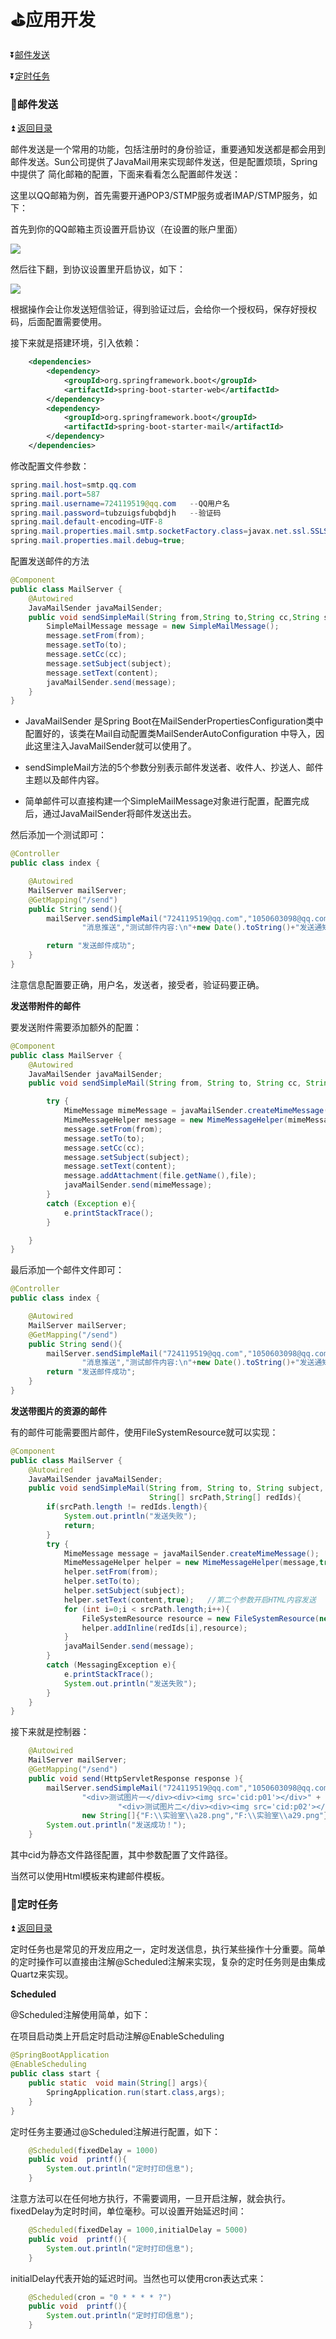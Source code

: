 # :golf:应用开发  #

<b id="t"></b>

:arrow_double_down:[邮件发送](#a1)

:arrow_double_down:[定时任务](#a2)

<b id="a1"></b>

### :bowling:邮件发送 ###

:arrow_double_up: [返回目录](#t)

邮件发送是一个常用的功能，包括注册时的身份验证，重要通知发送都是都会用到邮件发送。Sun公司提供了JavaMail用来实现邮件发送，但是配置烦琐，Spring中提供了
简化邮箱的配置，下面来看看怎么配置邮件发送：

这里以QQ邮箱为例，首先需要开通POP3/STMP服务或者IMAP/STMP服务，如下：

首先到你的QQ邮箱主页设置开启协议（在设置的账户里面）

![](https://github.com/Lumnca/Spring-Boot/blob/master/img/a31.png)

然后往下翻，到协议设置里开启协议，如下：

![](https://github.com/Lumnca/Spring-Boot/blob/master/img/a32.png)


根据操作会让你发送短信验证，得到验证过后，会给你一个授权码，保存好授权码，后面配置需要使用。

接下来就是搭建环境，引入依赖：

```xml
    <dependencies>
        <dependency>
            <groupId>org.springframework.boot</groupId>
            <artifactId>spring-boot-starter-web</artifactId>
        </dependency>
        <dependency>
            <groupId>org.springframework.boot</groupId>
            <artifactId>spring-boot-starter-mail</artifactId>
        </dependency>
    </dependencies>
```

修改配置文件参数：

```java
spring.mail.host=smtp.qq.com
spring.mail.port=587
spring.mail.username=724119519@qq.com   --QQ用户名
spring.mail.password=tubzuigsfubqbdjh   --验证码
spring.mail.default-encoding=UTF-8
spring.mail.properties.mail.smtp.socketFactory.class=javax.net.ssl.SSLSocketFactory
spring.mail.properties.mail.debug=true;
```

配置发送邮件的方法

```java
@Component
public class MailServer {
    @Autowired
    JavaMailSender javaMailSender;
    public void sendSimpleMail(String from,String to,String cc,String subject,String content){
        SimpleMailMessage message = new SimpleMailMessage();
        message.setFrom(from);
        message.setTo(to);
        message.setCc(cc);
        message.setSubject(subject);
        message.setText(content);
        javaMailSender.send(message);
    }
}
```

* JavaMailSender 是Spring Boot在MailSenderPropertiesConfiguration类中配置好的，该类在Mail自动配置类MailSenderAutoConfiguration 中导入，因此这里注入JavaMailSender就可以使用了。

* sendSimpleMail方法的5个参数分别表示邮件发送者、收件人、抄送人、邮件主题以及邮件内容。

* 简单邮件可以直接构建一个SimpleMailMessage对象进行配置，配置完成后，通过JavaMailSender将邮件发送出去。

然后添加一个测试即可：

```java
@Controller
public class index {

    @Autowired
    MailServer mailServer;
    @GetMapping("/send")
    public String send(){
        mailServer.sendSimpleMail("724119519@qq.com","1050603098@qq.com","724119519@qq.com",
                "消息推送","测试邮件内容:\n"+new Date().toString()+"发送通知，系统消息。");

        return "发送邮件成功";
    }
}
```

注意信息配置要正确，用户名，发送者，接受者，验证码要正确。

**发送带附件的邮件**

要发送附件需要添加额外的配置：

```java
@Component
public class MailServer {
    @Autowired
    JavaMailSender javaMailSender;
    public void sendSimpleMail(String from, String to, String cc, String subject, String content, File file){

        try {
            MimeMessage mimeMessage = javaMailSender.createMimeMessage();
            MimeMessageHelper message = new MimeMessageHelper(mimeMessage,true);
            message.setFrom(from);
            message.setTo(to);
            message.setCc(cc);
            message.setSubject(subject);
            message.setText(content);
            message.addAttachment(file.getName(),file);
            javaMailSender.send(mimeMessage);
        }
        catch (Exception e){
            e.printStackTrace();
        }

    }
}
```

最后添加一个邮件文件即可：

```java
@Controller
public class index {

    @Autowired
    MailServer mailServer;
    @GetMapping("/send")
    public String send(){
        mailServer.sendSimpleMail("724119519@qq.com","1050603098@qq.com","724119519@qq.com",
                "消息推送","测试邮件内容:\n"+new Date().toString()+"发送通知，系统消息。",new File("F:\\实验室\\a30.png"));
        return "发送邮件成功";
    }
}
```

**发送带图片的资源的邮件**

有的邮件可能需要图片邮件，使用FileSystemResource就可以实现：

```java
@Component
public class MailServer {
    @Autowired
    JavaMailSender javaMailSender;
    public void sendSimpleMail(String from, String to, String subject, String content,
                               String[] srcPath,String[] redIds){
        if(srcPath.length != redIds.length){
            System.out.println("发送失败");
            return;
        }
        try {
            MimeMessage message = javaMailSender.createMimeMessage();
            MimeMessageHelper helper = new MimeMessageHelper(message,true);
            helper.setFrom(from);
            helper.setTo(to);
            helper.setSubject(subject);
            helper.setText(content,true);   //第二个参数开启HTML内容发送
            for (int i=0;i < srcPath.length;i++){
                FileSystemResource resource = new FileSystemResource(new File(srcPath[i]));
                helper.addInline(redIds[i],resource);
            }
            javaMailSender.send(message);
        }
        catch (MessagingException e){
            e.printStackTrace();
            System.out.println("发送失败");
        }
    }
}
```

接下来就是控制器：

```java
    @Autowired
    MailServer mailServer;
    @GetMapping("/send")
    public void send(HttpServletResponse response ){
        mailServer.sendSimpleMail("724119519@qq.com","1050603098@qq.com","测试邮件带图片发送",
                "<div>测试图片一</div><div><img src='cid:p01'></div>" +
                        "<div>测试图片二</div><div><img src='cid:p02'></div>",
                new String[]{"F:\\实验室\\a28.png","F:\\实验室\\a29.png"},new String[]{"p01","p02"});
        System.out.println("发送成功！");
    }
```

其中cid为静态文件路径配置，其中参数配置了文件路径。

当然可以使用Html模板来构建邮件模板。

<b id="a2"></b>

### :bowling:定时任务 ###

:arrow_double_up: [返回目录](#t)

定时任务也是常见的开发应用之一，定时发送信息，执行某些操作十分重要。简单的定时操作可以直接由注解@Scheduled注解来实现，复杂的定时任务则是由集成Quartz来实现。

**Scheduled**

@Scheduled注解使用简单，如下：

在项目启动类上开启定时启动注解@EnableScheduling

```java
@SpringBootApplication
@EnableScheduling
public class start {
    public static  void main(String[] args){
        SpringApplication.run(start.class,args);
    }
}
```


定时任务主要通过@Scheduled注解进行配置，如下：

```java
    @Scheduled(fixedDelay = 1000)
    public void  printf(){
        System.out.println("定时打印信息");
    }
```

注意方法可以在任何地方执行，不需要调用，一旦开启注解，就会执行。fixedDelay为定时时间，单位毫秒。可以设置开始延迟时间：

```java
    @Scheduled(fixedDelay = 1000,initialDelay = 5000)
    public void  printf(){
        System.out.println("定时打印信息");
    }
```

initialDelay代表开始的延迟时间。当然也可以使用cron表达式来：

```java
    @Scheduled(cron = "0 * * * * ?")
    public void  printf(){
        System.out.println("定时打印信息");
    }
```



